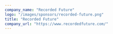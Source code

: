 ```yaml
---
company_name: "Recorded Future"
logo: "/images/sponsors/recorded-future.png"
title: "Recorded Future"
company_url: "https://www.recordedfuture.com/"
---
```

